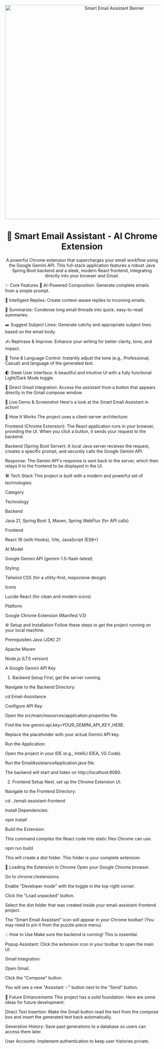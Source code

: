 <p align="center">
<img src="https://www.google.com/search?q=https://i.imgur.com/S8a1x2G.png" alt="Smart Email Assistant Banner" width="700"/>
</p>

<h1 align="center">🚀 Smart Email Assistant - AI Chrome Extension</h1>

<p align="center">
A powerful Chrome extension that supercharges your email workflow using the Google Gemini API. This full-stack application features a robust Java Spring Boot backend and a sleek, modern React frontend, integrating directly into your browser and Gmail.
</p>

✨ Core Features
🤖 AI-Powered Composition: Generate complete emails from a simple prompt.

🧠 Intelligent Replies: Create context-aware replies to incoming emails.

📰 Summarize: Condense long email threads into quick, easy-to-read summaries.

✒️ Suggest Subject Lines: Generate catchy and appropriate subject lines based on the email body.

✍️ Rephrase & Improve: Enhance your writing for better clarity, tone, and impact.

🎨 Tone & Language Control: Instantly adjust the tone (e.g., Professional, Casual) and language of the generated text.

🌓 Sleek User Interface: A beautiful and intuitive UI with a fully functional Light/Dark Mode toggle.

📧 Direct Gmail Integration: Access the assistant from a button that appears directly in the Gmail compose window.

📸 Live Demo & Screenshot
Here's a look at the Smart Email Assistant in action!

🔧 How It Works
The project uses a client-server architecture:

Frontend (Chrome Extension): The React application runs in your browser, providing the UI. When you click a button, it sends your request to the backend.

Backend (Spring Boot Server): A local Java server receives the request, creates a specific prompt, and securely calls the Google Gemini API.

Response: The Gemini API's response is sent back to the server, which then relays it to the frontend to be displayed in the UI.

🛠️ Tech Stack
This project is built with a modern and powerful set of technologies:

Category

Technology

Backend

Java 21, Spring Boot 3, Maven, Spring WebFlux (for API calls)

Frontend

React 18 (with Hooks), Vite, JavaScript (ES6+)

AI Model

Google Gemini API (gemini-1.5-flash-latest)

Styling

Tailwind CSS (for a utility-first, responsive design)

Icons

Lucide React (for clean and modern icons)

Platform

Google Chrome Extension (Manifest V3)

⚙️ Setup and Installation
Follow these steps to get the project running on your local machine.

Prerequisites
Java (JDK) 21

Apache Maven

Node.js (LTS version)

A Google Gemini API Key

1. Backend Setup
First, get the server running.

Navigate to the Backend Directory:

cd Email-Assistance

Configure API Key:

Open the src/main/resources/application.properties file.

Find the line gemini.api.key=YOUR_GEMINI_API_KEY_HERE.

Replace the placeholder with your actual Gemini API key.

Run the Application:

Open the project in your IDE (e.g., IntelliJ IDEA, VS Code).

Run the EmailAssistanceApplication.java file.

The backend will start and listen on http://localhost:8080.

2. Frontend Setup
Next, set up the Chrome Extension UI.

Navigate to the Frontend Directory:

cd ../email-assistant-frontend

Install Dependencies:

npm install

Build the Extension:

This command compiles the React code into static files Chrome can use.

npm run build

This will create a dist folder. This folder is your complete extension.

🚀 Loading the Extension in Chrome
Open your Google Chrome browser.

Go to chrome://extensions.

Enable "Developer mode" with the toggle in the top-right corner.

Click the "Load unpacked" button.

Select the dist folder that was created inside your email-assistant-frontend project.

The "Smart Email Assistant" icon will appear in your Chrome toolbar! (You may need to pin it from the puzzle-piece menu).

💡 How to Use
Make sure the backend is running! This is essential.

Popup Assistant: Click the extension icon in your toolbar to open the main UI.

Gmail Integration:

Open Gmail.

Click the "Compose" button.

You will see a new "Assistant ✨" button next to the "Send" button.

🔮 Future Enhancements
This project has a solid foundation. Here are some ideas for future development:

Direct Text Insertion: Make the Gmail button read the text from the compose box and insert the generated text back automatically.

Generation History: Save past generations to a database so users can access them later.

User Accounts: Implement authentication to keep user histories private.
